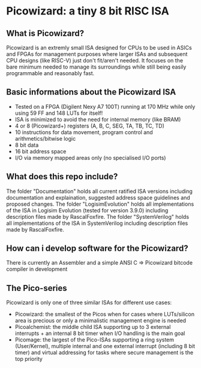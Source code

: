 # Picowizard: a tiny 8 bit RISC ISA
## What is Picowizard?
Picowizard is an extremly small ISA designed for CPUs to be used in ASICs and FPGAs for management purposes where larger ISAs and subsequent CPU designs (like RISC-V) just don't fit/aren't needed. It focuses on the bare minimum needed to manage its surroundings while still being easily programmable and reasonably fast.

## Basic informations about the Picowizard ISA
- Tested on a FPGA (Digilent Nexy A7 100T) running at 170 MHz while only using 59 FF and 148 LUTs for itself!
- ISA is minimized to avoid the need for internal memory (like BRAM)
- 4 or 8 (Picowizard+) registers (A, B, C, SEG, TA, TB, TC, TD)
- 10 instructions for data movement, program control and arithmetics/bitwise logic
- 8 bit data
- 16 bit address space
- I/O via memory mapped areas only (no specialised I/O ports)

## What does this repo include?
The folder "Documentation" holds all current ratified ISA versions including documentation and explaination, suggested address space guidelines and proposed changes.
The folder "LogisimEvolution" holds all implementations of the ISA in Logisim Evolution (tested for version 3.9.0) including description files made by RascalFoxfire.
The folder "SystemVerilog" holds all implementations of the ISA in SystemVerilog including description files made by RascalFoxfire.

## How can i develop software for the Picowizard?
There is currently an Assembler and a simple ANSI C => Picowizard bitcode compiler in development

## The Pico-series
Picowizard is only one of three similar ISAs for different use cases:
- Picowizard: the smallest of the Picos when for cases where LUTs/silicon area is precious or only a minimalistic management engine is needed
- Picoalchemist: the middle child ISA supporting up to 3 external interrupts + an internal 8 bit timer when I/O handling is the main goal
- Picomage: the largest of the Pico-ISAs supporting a ring system (User/Kernel), multiple internal and one external interrupt (including 8 bit timer) and virtual addressing for tasks where secure management is the top priority